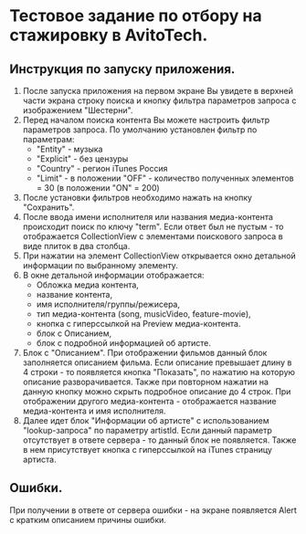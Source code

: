 # Тестовое задание по отбору на стажировку в AvitoTech.

## Инструкция по запуску приложения.
1. После запуска приложения на первом экране Вы увидете в верхней части экрана строку поиска и кнопку фильтра параметров запроса с изображением "Шестерни".
2. Перед началом поиска контента Вы можете настроить фильтр параметров запроса. По умолчанию установлен фильтр по параметрам:
   - "Entity" - музыка
   - "Explicit" - без цензуры
   - "Country" - регион iTunes Россия
   - "Limit" - в положении "OFF" - количество полученных элементов = 30 (в положении "ON" = 200)
3. После установки фильтров необходимо нажать на кнопку "Сохранить".
4. После ввода имени исполнителя или названия медиа-контента происходит поиск по ключу "term". Если ответ был не пустым - то отображается CollectionView с элементами поискового запроса в виде плиток в два столбца.
5. При нажатии на элемент CollectionView открывается окно детальной информации по выбранному элементу.
6. В окне детальной информации отображается:
   - Обложка медиа контента,
   - название контента,
   - имя исполнителя/группы/режисера,
   - тип медиа-контента (song, musicVideo, feature-movie),
   - кнопка с гиперссылкой на Preview медиа-контента.
   - блок с Описанием,
   - блок с подробной информацией об артисте.
7. Блок с "Описанием". При отображении фильмов данный блок заполняется описанием фильма. Если описание превышает длину в 4 строки - то появляется кнопка "Показать", по нажатию на которую описание разворачивается. Также при повторном нажатии на данную кнопку можно скрыть подробное описание до 4 строк. При отображении другого медиа-контента - отображается название медиа-контента и имя исполнителя.
8. Далее идет блок "Информации об артисте" с использованием "lookup-запроса" по параметру artistId. Если данный параметр отсутствует в ответе сервера - то данный блок не появляется. Также в нем присутствует кнопка с гиперссылкой на iTunes страницу артиста.
## Ошибки.
При получении в ответе от сервера ошибки - на экране появляется Alert с кратким описанием причины ошибки.
